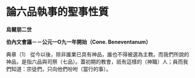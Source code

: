 # 論六品執事的聖事性質


**烏爾朋二世**

**伯內文會議－－公元一O九一年開始（Cone.  Beneventanum）**





典章（1）	從今以後，除非誰業已具有神品，誰也不得被選為主教。而我們所說的神品，是指六品與司祭（七品）。蓋初期的教會，祇有這樣的（神職）人；員而我們知道：宗徒們，只向他們吩咐（當行的事）。

